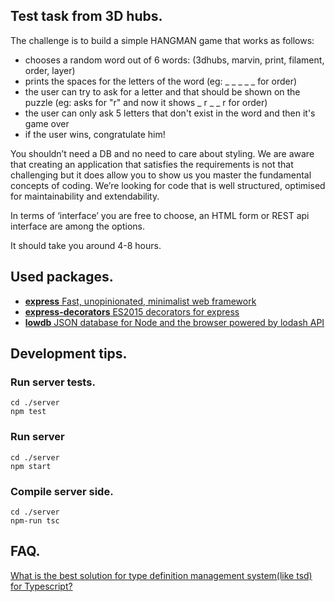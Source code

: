 ## Test task from 3D hubs.
The challenge is to build a simple HANGMAN game that works as follows:
* chooses a random word out of 6 words: (3dhubs, marvin, print, filament, order, layer)
* prints the spaces for the letters of the word (eg: ​_ _ _​ _ _ for order)
* the user can try to ask for a letter and that should be shown on the puzzle (eg: asks for "r" and now it shows ​_ r _​ _ r for order)
* the user can only ask 5 letters that don't exist in the word and then it's game over
* if the user wins, congratulate him!

You shouldn’t need a DB and no need to care about styling. We are aware that creating an application that satisfies the requirements is not that challenging but it does allow you to show us you master the fundamental concepts of coding. We’re looking for code that is well structured, optimised for maintainability and extendability. 

In terms of ‘interface’ you are free to choose, an HTML form or REST api interface are among the options.

It should take you around 4-8 hours.
## Used packages.
* [**express** Fast, unopinionated, minimalist web framework](https://www.npmjs.com/package/express)
* [**express-decorators** ES2015 decorators for express](https://www.npmjs.com/package/express-decorators)
* [**lowdb** JSON database for Node and the browser powered by lodash API](https://www.npmjs.com/package/lowdb)
## Development tips.
### Run server tests.
```
cd ./server
npm test
```
### Run server
```
cd ./server
npm start
```
### Compile server side.
```
cd ./server
npm-run tsc
```
## FAQ.
[What is the best solution for type definition management system(like tsd) for Typescript?](http://stackoverflow.com/questions/38942909/what-is-the-best-solution-for-type-definition-management-systemlike-tsd-for-ty)